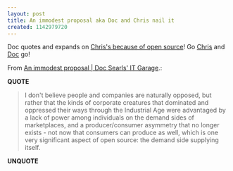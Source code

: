 ```yaml
---
layout: post
title: An immodest proposal aka Doc and Chris nail it
created: 1142979720
---
```

<p>Doc quotes and expands on <a href="http://factoryjoe.com/blog/2006/03/18/because-of-open-source/">Chris's because of open source</a>! Go <a href="http://factoryjoe.com/blog/2006/03/18/because-of-open-source/">Chris</a> and <a href="http://doc.weblogs.com/">Doc</a> go!</p> <p>From <a href="http://www.itgarage.com/node/752">An immodest proposal | Doc Searls' IT Garage</a>.:</p> <p><strong>QUOTE</strong></p><blockquote><p>I don't believe people and companies are naturally opposed, but rather that the kinds of corporate creatures that dominated and oppressed their ways through the Industrial Age were advantaged by a lack of power among individuals on the demand sides of marketplaces, and a producer/consumer asymmetry that no longer exists - not now that consumers can produce as well, which is one very significant aspect of open source: the demand side supplying itself.</p></blockquote><p><strong>UNQUOTE</strong></p>  

